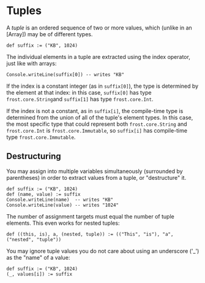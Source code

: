 Tuples
======

A *tuple* is an ordered sequence of two or more values, which (unlike in an [Array]) may be of
different types.

    def suffix := ("KB", 1024)

The individual elements in a tuple are extracted using the index operator, just like with arrays:

    Console.writeLine(suffix[0]) -- writes "KB"

If the index is a constant integer (as in `suffix[0]`), the type is determined by the element at
that index: in this case, `suffix[0]` has type `frost.core.String`and `suffix[1]` has type
`frost.core.Int`. 

If the index is not a constant, as in `suffix[i]`, the compile-time type is determined from the
union of all of the tuple's element types. In this case, the most specific type that could represent
both `frost.core.String` and `frost.core.Int` is `frost.core.Immutable`, so `suffix[i]` has
compile-time type `frost.core.Immutable`.

Destructuring
-------------

You may assign into multiple variables simultaneously (surrounded by parentheses) in order to
extract values from a tuple, or "destructure" it.

    def suffix := ("KB", 1024)
    def (name, value) := suffix
    Console.writeLine(name)  -- writes "KB"
    Console.writeLine(value) -- writes "1024"

The number of assignment targets must equal the number of tuple elements. This even works for nested
tuples:

	def ((this, is), a, (nested, tuple)) := (("This", "is"), "a", ("nested", "tuple"))

You may ignore tuple values you do not care about using an underscore ('_') as the "name" of a
value:

    def suffix := ("KB", 1024)
    (_, values[i]) := suffix
